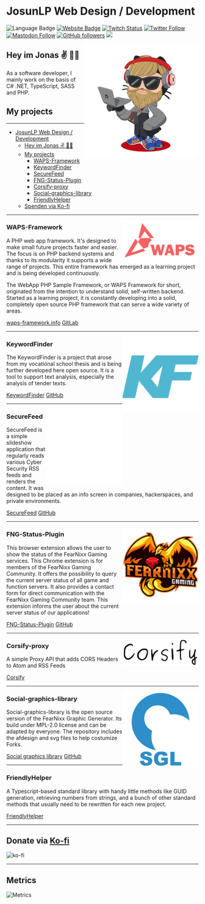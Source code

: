 # JosunLP Web Design / Development

![Language Badge](https://img.shields.io/badge/Languages-C%23%2C%20Typescript%2C%20Sass%2C%20PHP%2C%20VueJs-green?style=for-the-badge)
[![Website Badge](https://img.shields.io/badge/Website-JosunLP.de-blue?style=for-the-badge)](https://josunlp.de)
[![Twitch Status](https://img.shields.io/twitch/status/josunlp?style=for-the-badge)](https://www.twitch.tv/josunlp)
[![Twitter Follow](https://img.shields.io/twitter/follow/JolunJonas?style=for-the-badge&label=Twitter%20followers)](https://twitter.com/JolunJonas)
[![Mastodon Follow](https://img.shields.io/mastodon/follow/108197741844625246?style=for-the-badge&label=Mastodon%20followers)](https://mastodon.social/web/@JosunLP)
[![GitHub followers](https://img.shields.io/github/followers/josunlp?label=Github%20followers&style=for-the-badge)](https://github.com/JosunLP)
![](https://komarev.com/ghpvc/?username=josunlp&style=for-the-badge)

<img src="https://raw.githubusercontent.com/JosunLP/JosunLP/main/src/octo-left.png" alt="Logo" width="300px" height="auto" align="right" position="absolute">

## Hey im Jonas ✌️ 👨‍💻

As a software developer, I mainly work on the basis of C# .NET, TypeScript, SASS and PHP.

## My projects

___

- [JosunLP Web Design / Development](#josunlp-web-design--development)
  - [Hey im Jonas ✌️ 👨‍💻](#hey-im-jonas-️-)
  - [My projects](#my-projects)
    - [WAPS-Framework](#waps-framework)
    - [KeywordFinder](#keywordfinder)
    - [SecureFeed](#securefeed)
    - [FNG-Status-Plugin](#fng-status-plugin)
    - [Corsify-proxy](#corsify-proxy)
    - [Social-graphics-library](#social-graphics-library)
    - [FriendlyHelper](#friendlyhelper)
  - [Spenden via Ko-fi](#spenden-via-ko-fi)

___

<img src="https://raw.githubusercontent.com/JosunLP/JosunLP/main/src/waps.png" alt="Logo" width="200px" height="auto" align="right">

### WAPS-Framework

A PHP web app framework. It's designed to make small future projects faster and easier. The focus is on PHP backend systems and thanks to its modularity it supports a wide range of projects. This entire framework has emerged as a learning project and is being developed continuously.

The WebApp PHP Sample Framework, or WAPS Framework for short, originated from the intention to understand solid, self-written backend. Started as a learning project, it is constantly developing into a solid, completely open source PHP framework that can serve a wide variety of areas.

[waps-framework.info](https://waps-framework.info/)
[GitLab](https://gitlab.com/waps/framework)

___

<img src="https://raw.githubusercontent.com/JosunLP/KeywordFinder/55688f1dc151d2ebdc68f243c42db83d4c13d557/src/assets/Logo.svg" alt="Logo" width="200px" height="auto" align="right">

### KeywordFinder

The KeywordFinder is a project that arose from my vocational school thesis and is being further developed here open source. It is a tool to support text analysis, especially the analysis of tender texts.

[KeywordFinder](https://keywordfinder.josunlp.de/#/)
[GitHub](https://github.com/JosunLP/KeywordFinder)

___

<img src="https://raw.githubusercontent.com/JosunLP/SecureFeed/main/src/assets/logo.png" alt="Logo" width="200px" height="auto" align="right">

### SecureFeed

SecureFeed is a simple slideshow application that regularly reads various Cyber Security RSS feeds and renders the content. It was designed to be placed as an info screen in companies, hackerspaces, and private environments.

[SecureFeed](https://josunlp.gitlab.io/securefeed/)
[GitHub](https://github.com/JosunLP/SecureFeed)

___

<img src="https://raw.githubusercontent.com/JosunLP/FNG-Status-Plugin/master/public/icons/icon128.png" alt="Logo" width="200px" height="auto" align="right">

### FNG-Status-Plugin

This browser extension allows the user to show the status of the FearNixx Gaming services. This Chrome extension is for members of the FearNixx Gaming Community. It offers the possibility to query the current server status of all game and function servers. It also provides a contact form for direct communication with the FearNixx Gaming Community team. This extension informs the user about the current server status of our applications!

[FNG-Status-Plugin](https://github.com/JosunLP/FNG-Status-Plugin)
[GitHub](https://github.com/JosunLP/FNG-Status-Plugin)

___

<img src="https://raw.githubusercontent.com/JosunLP/Corsify-proxy/main/framework.src/content/img/fav.png" alt="Logo" width="200px" height="auto" align="right">

### Corsify-proxy

A simple Proxy API that adds CORS Headers to Atom and RSS Feeds

[Corsify](https://github.com/JosunLP/Corsify-proxy)

___

<img src="https://raw.githubusercontent.com/JosunLP/JosunLP/main/src/sgl.png" alt="Logo" width="200px" height="auto" align="right">

### Social-graphics-library

Social-graphics-library is the open source version of the FearNixx Graphic Generator. Its build under MPL-2.0 license and can be adapted by everyone. The repository includes the afdesign and svg files to help costumize Forks.

[Social graphics library](http://social-graphics-library.net/)
[GitHub](https://github.com/Social-graphics-library)

___

### FriendlyHelper

A Typescript-based standard library with handy little methods like GUID generation, retrieving numbers from strings, and a bunch of other standard methods that usually need to be rewritten for each new project. 

[FriendlyHelper](https://github.com/JosunLP/FriendlyHelper)

-----------------------------------

## Donate via [Ko-fi](https://ko-fi.com/JosunLP)

<img src="https://uploads-ssl.webflow.com/5c14e387dab576fe667689cf/5cbec633ae2b882fff068659_ko-fi_horizontal-p-500.png" alt="ko-fi" width="300px" height="auto">

___

## Metrics

![Metrics](https://metrics.lecoq.io/JosunLP?template=classic&repositories=1&languages=1&pagespeed=1&lines=1&achievements=1&notable=1&code=1&isocalendar=1&base.indepth=false&base.hireable=false&repositories=100&repositories.batch=100&repositories.forks=false&repositories.affiliations=owner&isocalendar.duration=half-year&languages.limit=8&languages.threshold=0%25&languages.other=false&languages.colors=github&languages.sections=most-used&languages.indepth=false&languages.analysis.timeout=15&languages.categories=markup%2C%20programming&languages.recent.categories=markup%2C%20programming&languages.recent.load=300&languages.recent.days=14&code.lines=12&code.load=400&code.days=3&code.visibility=public&achievements.threshold=C&achievements.secrets=true&achievements.display=detailed&achievements.limit=0&notable.from=organization&notable.repositories=false&notable.indepth=false&notable.types=commit&repositories.pinned=0&pagespeed.url=.user.website&pagespeed.detailed=false&pagespeed.screenshot=false&pagespeed.pwa=false&config.timezone=Europe%2FBerlin)

